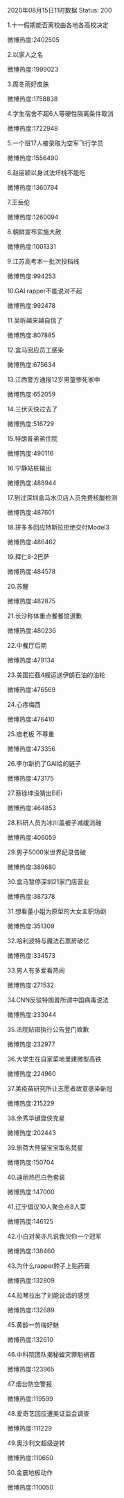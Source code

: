 2020年08月15日11时数据
Status: 200

1.十一假期能否离校由各地各高校决定

微博热度:2402505

2.以家人之名

微博热度:1999023

3.周冬雨好皮肤

微博热度:1758838

4.学生宿舍不超6人等硬性隔离条件取消

微博热度:1722948

5.一个班17人被录取为空军飞行学员

微博热度:1556490

6.赵丽颖以身试法坏桃不能吃

微博热度:1360794

7.王岳伦

微博热度:1260094

8.朝鲜宣布实施大赦

微博热度:1001331

9.江苏高考本一批次投档线

微博热度:994253

10.GAI rapper不能说对不起

微博热度:992478

11.吴昕越来越自信了

微博热度:807885

12.盒马回应员工感染

微博热度:675634

13.江西警方通报12岁男童惨死家中

微博热度:652059

14.三伏天快过去了

微博热度:516729

15.特朗普弟弟住院

微博热度:490116

16.宁静站桩输出

微博热度:488944

17.到过深圳盒马水贝店人员免费核酸检测

微博热度:487601

18.拼多多回应特斯拉拒绝交付Model3

微博热度:486462

19.拜仁8-2巴萨

微博热度:484578

20.苏醒

微博热度:482875

21.长沙称体重点餐餐馆道歉

微博热度:480236

22.中餐厅后期

微博热度:479134

23.美国拦截4艘运送伊朗石油的油轮

微博热度:476569

24.心疼梅西

微博热度:476410

25.痞老板 不尊重

微博热度:473356

26.李尔新扔了GAI给的链子

微博热度:473175

27.蔡徐坤没猜出EiEi

微博热度:464853

28.科研人员为冰川盖被子减缓消融

微博热度:406059

29.男子5000米世界纪录告破

微博热度:389680

30.盒马暂停深圳21家门店营业

微博热度:387378

31.想看董小姐为原型的大女主职场剧

微博热度:351309

32.哈利波特与魔法石票房破亿

微博热度:334573

33.男人有多爱看热闹

微博热度:271532

34.CNN反驳特朗普所谓中国病毒说法

微博热度:233044

35.法院贴错执行公告登门致歉

微博热度:232977

36.大学生在自家菜地里建微型高铁

微博热度:224960

37.美疫苗研究所让志愿者故意感染新冠

微博热度:215229

38.余秀华键盘侠克星

微博热度:202443

39.旅荷大熊猫宝宝取名梵星

微博热度:150704

40.迪丽热巴白色套装

微博热度:147000

41.辽宁倡议10人聚会点8人菜

微博热度:146125

42.小白对吴亦凡说我欠你一个冠军

微博热度:138460

43.为什么rapper脖子上贴药膏

微博热度:132809

44.拉琴拉出了刘能说话的感觉

微博热度:132689

45.黄龄一剪梅好魅

微博热度:132610

46.中科院团队揭秘蝗灾罪魁祸首

微博热度:123965

47.烟台防空警报

微博热度:119599

48.爱奇艺回应遭美证监会调查

微博热度:111229

49.奥沙利文超级逆转

微博热度:110650

50.金晨地板动作

微博热度:110050

